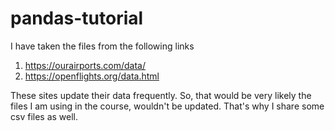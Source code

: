 # pandas-tutorial
I have taken the files from the following links

1. https://ourairports.com/data/
2. https://openflights.org/data.html

These sites update their data frequently. So, that would be very likely the files I am using in the course, wouldn't be updated. That's why I share some csv files as well.
